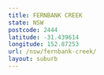 ```yaml
---
title: FERNBANK CREEK
state: NSW
postcode: 2444
latitude: -31.439614
longitude: 152.87253
url: /nsw/fernbank-creek/
layout: suburb
---
```

